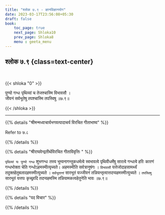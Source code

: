```yaml
---
title: "श्लोक ७.९ - ज्ञानविज्ञानयोग"
date: 2023-03-17T23:56:08+05:30
draft: false
book:
    toc_page: true
    next_page: Shloka10
    prev_page: Shloka8
    menu : geeta_menu
---
```




## श्लोक ७.९ {class=text-center}

<br/>

{{< shloka  "0"  >}}

पुण्यो गन्धः पृथिव्यां च तेजश्चास्मि विभावसौ ।   
जीवनं सर्वभूतेषु तपश्चास्मि तपस्विषु ॥७.९॥


{{< /shloka >}}

---


{{% details "श्रीमन्मध्वाचार्यभगवत्पादाचर्य विरचित  गीताभाष्य" %}}

Refer to ७.८

{{% /details %}}



{{% details "श्रीराघवेन्द्रतीर्थविरचित गीताविवृत्तिः " %}}

`पृथिव्यां यः पुण्यो गन्धः` शुभगन्धः तस्य भूम्यनागन्तुकधर्मत्वे
स्वभावत्वे पृथिवीधर्मेषु सारत्वे गन्धत्वे हरिः कारणं 
गन्धभोक्ता चेति गन्धोऽहमस्मीत्यृच्यते। 
अहमस्मीति सर्वत्रानुषंगः । 
`विभावसौ`  यत्तेजोदाहसामर्थ्यं तदुक्तहेतुबलादहमस्मीत्युच्यते । 
`सर्वभूतानां` सारभूतं यज्जीवनं 
तन्नियन्तृत्वात्तदप्यहमस्मीत्युच्यते । 
`तपस्विषु` सारभूतं  यत्तपः कृच्छ्रादि तदप्यहमस्मि 
तन्नियामकत्वहेतुनेति भावः ॥७.९॥

{{% /details %}}



{{% details "पद विचार" %}}


{{% /details %}}
